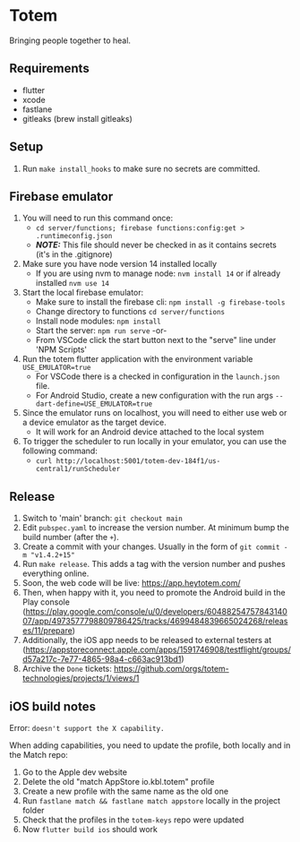 # Totem
Bringing people together to heal.

## Requirements
- flutter
- xcode
- fastlane
- gitleaks (brew install gitleaks)

## Setup
1. Run `make install_hooks` to make sure no secrets are committed.

## Firebase emulator

1. You will need to run this command once:
   - `cd server/functions; firebase functions:config:get > .runtimeconfig.json`
   - ***NOTE:*** This file should never be checked in as it contains secrets (it's in the .gitignore)
2. Make sure you have node version 14 installed locally
   - If you are using nvm to manage node: `nvm install 14` or if already installed `nvm use 14`
3. Start the local firebase emulator:
   - Make sure to install the firebase cli: `npm install -g firebase-tools`
   - Change directory to functions `cd server/functions`
   - Install node modules: `npm install`
   - Start the server: `npm run serve`
   -or-
   - From VSCode click the start button next to the "serve" line under 'NPM Scripts'
5. Run the totem flutter application with the environment variable `USE_EMULATOR=true`
   - For VSCode there is a checked in configuration in the `launch.json` file.
   - For Android Studio, create a new configuration with the run args `--dart-define=USE_EMULATOR=true`
6. Since the emulator runs on localhost, you will need to either use web or a device emulator as the target device.
   - It will work for an Android device attached to the local system
7. To trigger the scheduler to run locally in your emulator, you can use the following command:
   - `curl http://localhost:5001/totem-dev-184f1/us-central1/runScheduler`
   
## Release

1. Switch to 'main' branch: `git checkout main`
1. Edit `pubspec.yaml` to increase the version number. At minimum bump the build number (after the `+`).
1. Create a commit with your changes. Usually in the form of `git commit -m "v1.4.2+15"`
1. Run `make release`. This adds a tag with the version number and pushes everything online.
1. Soon, the web code will be live: https://app.heytotem.com/
1. Then, when happy with it, you need to promote the Android build in the Play console (https://play.google.com/console/u/0/developers/6048825475784314007/app/4973577798809786425/tracks/4699484839665024268/releases/11/prepare)
1. Additionally, the iOS app needs to be released to external testers at (https://appstoreconnect.apple.com/apps/1591746908/testflight/groups/d57a217c-7e77-4865-98a4-c663ac913bd1)
1. Archive the `Done` tickets: https://github.com/orgs/totem-technologies/projects/1/views/1

## iOS build notes

Error: `doesn't support the X capability.`

When adding capabilities, you need to update the profile, both locally and in the Match repo:

1. Go to the Apple dev website
1. Delete the old "match AppStore io.kbl.totem" profile
1. Create a new profile with the same name as the old one
1. Run `fastlane match && fastlane match appstore` locally in the project folder
1. Check that the profiles in the `totem-keys` repo were updated
1. Now `flutter build ios` should work